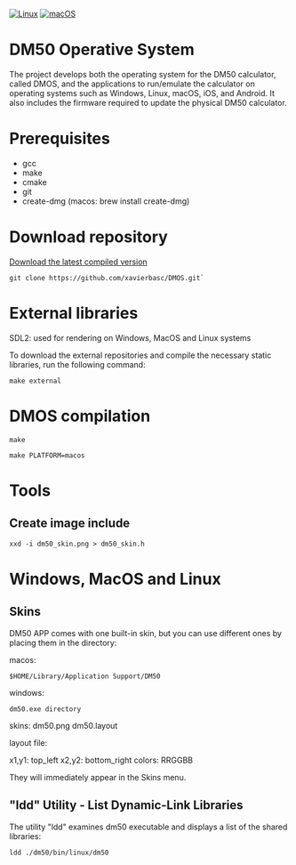 [![Linux](https://img.shields.io/badge/Linux-available-brightgreen?logo=linux)](https://github.com/xavierbasc/dmos/releases)
[![macOS](https://img.shields.io/badge/macOS-available-silver?logo=apple)](https://github.com/xavierbasc/dmos/releases)

# DM50 Operative System

The project develops both the operating system for the DM50 calculator, called DMOS, and the applications to run/emulate the calculator on operating systems such as Windows, Linux, macOS, iOS, and Android. It also includes the firmware required to update the physical DM50 calculator.

# Prerequisites

- gcc
- make
- cmake
- git
- create-dmg (macos: brew install create-dmg)

# Download repository

[Download the latest compiled version](https://github.com/xavierbasc/dmos/releases)

```shell
git clone https://github.com/xavierbasc/DMOS.git`
```

# External libraries

SDL2: used for rendering on Windows, MacOS and Linux systems

To download the external repositories and compile the necessary static libraries, run the following command:

```shell
make external
```

# DMOS compilation

```shell
make
```

```shell
make PLATFORM=macos
```



# Tools

## Create image include

```shell
xxd -i dm50_skin.png > dm50_skin.h
```

# Windows, MacOS and Linux

## Skins

DM50 APP comes with one built-in skin, but you can use different ones by placing them in the directory:

macos:
```shell
$HOME/Library/Application Support/DM50
```

windows:
```shell
dm50.exe directory
```

skins:
  dm50.png
  dm50.layout

layout file:

  x1,y1: top_left x2,y2: bottom_right colors: RRGGBB

They will immediately appear in the Skins menu.

## "ldd" Utility - List Dynamic-Link Libraries

The utility "ldd" examines dm50 executable and displays a list of the shared libraries:

```shell
ldd ./dm50/bin/linux/dm50
```

